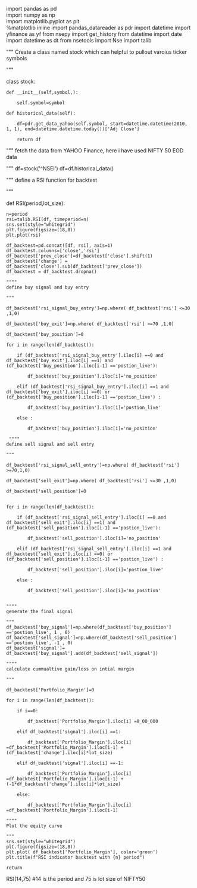 import pandas as pd  
import numpy as np  
import matplotlib.pyplot as plt  
%matplotlib inline
import pandas_datareader as pdr
import datetime 
import yfinance as yf
from nsepy import get_history
from datetime import date
import datetime as dt
from nsetools import Nse
import talib

"""
Create a class named stock which can helpful to pullout varoius ticker symbols 

"""

class stock:
    
    def __init__(self,symbol,):
        
        self.symbol=symbol
  
    def historical_data(self):
        
        df=pdr.get_data_yahoo(self.symbol, start=datetime.datetime(2010, 1, 1), end=datetime.datetime.today())['Adj Close']
        
        return df
        
"""
fetch the data from YAHOO Finance, here i have used NIFTY 50 EOD data

"""
df=stock('^NSEI')
df=df.historical_data()

"""
define a RSI function for backtest

"""

def RSI(period,lot_size):
    
    n=period
    rsi=talib.RSI(df, timeperiod=n)
    sns.set(style="whitegrid")
    plt.figure(figsize=(18,8))
    plt.plot(rsi)

    df_backtest=pd.concat([df, rsi], axis=1)
    df_backtest.columns=['close','rsi']
    df_backtest['prev_close']=df_backtest['close'].shift(1)
    df_backtest['change'] = df_backtest['close'].sub(df_backtest['prev_close'])
    df_backtest = df_backtest.dropna()
    
    """"
    define buy signal and buy entry
    
    """
    
    df_backtest['rsi_signal_buy_entry']=np.where( df_backtest['rsi'] <=30 ,1,0)

    df_backtest['buy_exit']=np.where( df_backtest['rsi'] >=70 ,1,0)

    df_backtest['buy_position']=0

    for i in range(len(df_backtest)):
        
        if (df_backtest['rsi_signal_buy_entry'].iloc[i] ==0 and df_backtest['buy_exit'].iloc[i] ==1) and (df_backtest['buy_position'].iloc[i-1] =='postion_live'):
            
            df_backtest['buy_position'].iloc[i]='no_position'
        
        elif (df_backtest['rsi_signal_buy_entry'].iloc[i] ==1 and df_backtest['buy_exit'].iloc[i] ==0) or (df_backtest['buy_position'].iloc[i-1] =='postion_live') :
            
            df_backtest['buy_position'].iloc[i]='postion_live'
            
        else :
            
            df_backtest['buy_position'].iloc[i]='no_position'
     
     """"
    define sell signal and sell entry
    
    """
    
    df_backtest['rsi_signal_sell_entry']=np.where( df_backtest['rsi']  >=70,1,0)

    df_backtest['sell_exit']=np.where( df_backtest['rsi'] <=30 ,1,0)

    df_backtest['sell_position']=0


    for i in range(len(df_backtest)):
        
        if (df_backtest['rsi_signal_sell_entry'].iloc[i] ==0 and df_backtest['sell_exit'].iloc[i] ==1) and (df_backtest['sell_position'].iloc[i-1] =='postion_live'):
            
            df_backtest['sell_position'].iloc[i]='no_position'
        
        elif (df_backtest['rsi_signal_sell_entry'].iloc[i] ==1 and df_backtest['sell_exit'].iloc[i] ==0) or (df_backtest['sell_position'].iloc[i-1] =='postion_live') :
            
            df_backtest['sell_position'].iloc[i]='postion_live'
            
        else :
            
            df_backtest['sell_position'].iloc[i]='no_position'


    """"
    generate the final signal
    
    """
    df_backtest['buy_signal']=np.where(df_backtest['buy_position'] =='postion_live', 1 , 0)
    df_backtest['sell_signal']=np.where(df_backtest['sell_position'] =='postion_live', -1 , 0)
    df_backtest['signal']= df_backtest['buy_signal'].add(df_backtest['sell_signal'])

    """"
    calculate cummualtive gain/loss on intial margin
    
    """
    
    df_backtest['Portfolio_Margin']=0

    for i in range(len(df_backtest)):
        
        if i==0:
            
            df_backtest['Portfolio_Margin'].iloc[i] =8_00_000
    
        elif df_backtest['signal'].iloc[i] ==1:
            
            df_backtest['Portfolio_Margin'].iloc[i] =df_backtest['Portfolio_Margin'].iloc[i-1] + (df_backtest['change'].iloc[i]*lot_size)
        
        elif df_backtest['signal'].iloc[i] ==-1:
            
            df_backtest['Portfolio_Margin'].iloc[i] =df_backtest['Portfolio_Margin'].iloc[i-1] + (-1*df_backtest['change'].iloc[i]*lot_size)
        
        else:
            
            df_backtest['Portfolio_Margin'].iloc[i] =df_backtest['Portfolio_Margin'].iloc[i-1]
    
    """"
    Plot the equity curve
    
    """
    sns.set(style="whitegrid")
    plt.figure(figsize=(18,8))
    plt.plot( df_backtest['Portfolio_Margin'], color='green')
    plt.title(f"RSI indicator backtest with {n} period")
    
    return

RSI(14,75)
#14 is the period and 75 is lot size of NIFTY50


